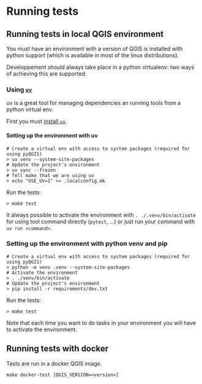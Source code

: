 # Running tests

## Running tests in local QGIS environment 

You must have an environment with a version of QGIS is installed with
python support (which is available in most of the linux distributions).

Developpement should always take place in a python virtualenv: two ways
of achieving this are supported.

### Using [`uv`](https://docs.astral.sh/uv/)

uv is a great tool for managing dependencies an running tools from a
python virtual env.

First you must [install `uv`](https://docs.astral.sh/uv/getting-started/installation/).

#### Setting up the environment with uv

```
# Create a virtual env with access to system packages (required for using pyQGIS)
> uv venv --system-site-packages
# Update the project's environment
> uv sync --frozen   
# Tell make that we are using uv 
> echo "USE_UV=1" >> .localconfig.mk
```

Run the tests:
```
> make test
```

It always possible to activate the environment with `. ./.venv/bin/activate` for
using tool command directly (`pytest`, ...) or just run your command with
`uv run <command>`.


### Setting up the environment with python venv and pip

```
# Create a virtual env with access to system packages (required for using pyQGIS)
> python -m venv .venv --system-site-packages 
# Activate the environment
> . ./venv/bin/activate
# Update the project's environment
> pip install -r requirements/dev.txt
```

Run the tests:
```
> make test
```

Note that each time you want to do tasks in your environment you will have to
activate the environment.

## Running tests with docker

Tests are run in a docker QGIS image.

```
make docker-test [QGIS_VERSION=<version>]
```

